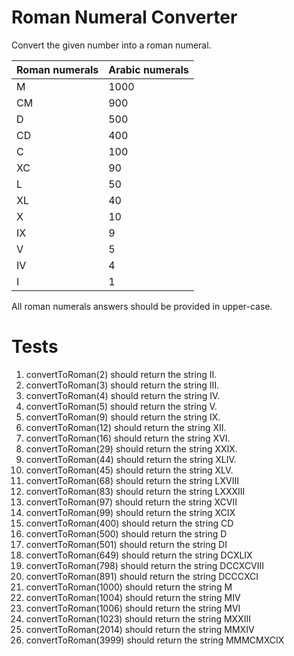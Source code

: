 # Roman Numeral Converter
Convert the given number into a roman numeral.

| Roman numerals | Arabic numerals |
| ------ | ------ |
| M | 1000 |
| CM | 900 |
| D | 500 |
| CD | 400 |
| C | 100 |
| XC | 90 |
| L | 50 |
| XL | 40 |
| X | 10 |
| IX | 9 |
| V | 5 |
| IV | 4 |
| I | 1 |
All roman numerals answers should be provided in upper-case.

# Tests
1. convertToRoman(2) should return the string II.
2. convertToRoman(3) should return the string III.
3. convertToRoman(4) should return the string IV.
4. convertToRoman(5) should return the string V.
5. convertToRoman(9) should return the string IX.
6. convertToRoman(12) should return the string XII.
7. convertToRoman(16) should return the string XVI.
8. convertToRoman(29) should return the string XXIX.
9. convertToRoman(44) should return the string XLIV.
10. convertToRoman(45) should return the string XLV.
11. convertToRoman(68) should return the string LXVIII
12. convertToRoman(83) should return the string LXXXIII
13. convertToRoman(97) should return the string XCVII
14. convertToRoman(99) should return the string XCIX
15. convertToRoman(400) should return the string CD
16. convertToRoman(500) should return the string D
17. convertToRoman(501) should return the string DI
18. convertToRoman(649) should return the string DCXLIX
19. convertToRoman(798) should return the string DCCXCVIII
20. convertToRoman(891) should return the string DCCCXCI
21. convertToRoman(1000) should return the string M
22. convertToRoman(1004) should return the string MIV
23. convertToRoman(1006) should return the string MVI
24. convertToRoman(1023) should return the string MXXIII
25. convertToRoman(2014) should return the string MMXIV
26. convertToRoman(3999) should return the string MMMCMXCIX
